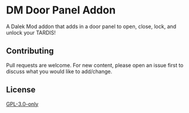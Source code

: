 # DM Door Panel Addon
A Dalek Mod addon that adds in a door panel to open, close, lock, and unlock your TARDIS!

## Contributing
Pull requests are welcome. For new content, please open an issue first to discuss what you would like to add/change.

## License
[GPL-3.0-only](https://opensource.org/licenses/GPL-3.0)